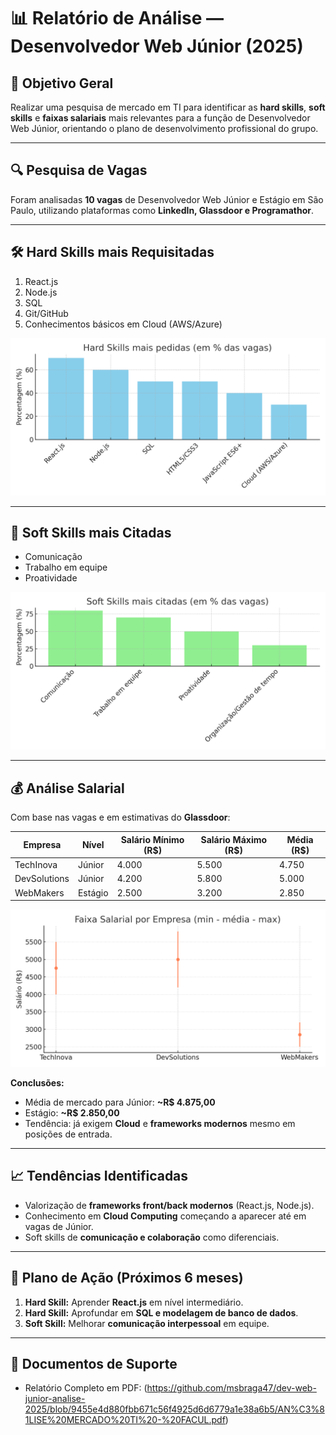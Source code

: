 # 📊 Relatório de Análise — Desenvolvedor Web Júnior (2025)

## 🎯 Objetivo Geral
Realizar uma pesquisa de mercado em TI para identificar as **hard skills**, **soft skills** e **faixas salariais** mais relevantes para a função de Desenvolvedor Web Júnior, orientando o plano de desenvolvimento profissional do grupo.

---

## 🔍 Pesquisa de Vagas
Foram analisadas **10 vagas** de Desenvolvedor Web Júnior e Estágio em São Paulo, utilizando plataformas como **LinkedIn, Glassdoor e Programathor**.

---

## 🛠️ Hard Skills mais Requisitadas
1. React.js  
2. Node.js  
3. SQL  
4. Git/GitHub  
5. Conhecimentos básicos em Cloud (AWS/Azure)  

![Hard Skills](grafico_hard_skills.png)

---

## 🤝 Soft Skills mais Citadas
- Comunicação  
- Trabalho em equipe  
- Proatividade  

![Soft Skills](grafico_soft_skills.png)

---

## 💰 Análise Salarial
Com base nas vagas e em estimativas do **Glassdoor**:

| Empresa       | Nível    | Salário Mínimo (R$) | Salário Máximo (R$) | Média (R$) |
|---------------|----------|----------------------|----------------------|------------|
| TechInova     | Júnior   | 4.000                | 5.500                | 4.750      |
| DevSolutions  | Júnior   | 4.200                | 5.800                | 5.000      |
| WebMakers     | Estágio  | 2.500                | 3.200                | 2.850      |

![Faixa Salarial](grafico_faixa_salarial.png)

**Conclusões:**  
- Média de mercado para Júnior: **~R$ 4.875,00**  
- Estágio: **~R$ 2.850,00**  
- Tendência: já exigem **Cloud** e **frameworks modernos** mesmo em posições de entrada.  

---

## 📈 Tendências Identificadas
- Valorização de **frameworks front/back modernos** (React.js, Node.js).  
- Conhecimento em **Cloud Computing** começando a aparecer até em vagas de Júnior.  
- Soft skills de **comunicação e colaboração** como diferenciais.  

---

## 📝 Plano de Ação (Próximos 6 meses)
1. **Hard Skill:** Aprender **React.js** em nível intermediário.  
2. **Hard Skill:** Aprofundar em **SQL e modelagem de banco de dados**.  
3. **Soft Skill:** Melhorar **comunicação interpessoal** em equipe.  

---

## 📂 Documentos de Suporte
- Relatório Completo em PDF: (https://github.com/msbraga47/dev-web-junior-analise-2025/blob/9455e4d880fbb671c56f4925d6d6779a1e38a6b5/AN%C3%81LISE%20MERCADO%20TI%20-%20FACUL.pdf)

